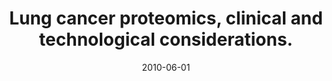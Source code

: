 ---
doi: 10.1016/j.jprot.2010.05.015
journal: Journal of proteomics
title: Lung cancer proteomics, clinical and technological considerations.
date: 2010-06-01
authors: Lehtiö, J, De Petris, L
---